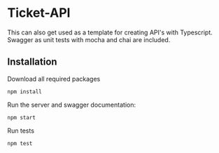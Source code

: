 # Ticket-API
This can also get used as a template for creating API's with Typescript.\
Swagger as unit tests with mocha and chai are included.

## Installation

Download all required packages
```
npm install
```
Run the server and swagger documentation:
```
npm start
```
Run tests
```
npm test
```